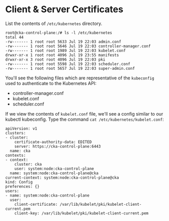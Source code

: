 # Client & Server Certificates

List the contents of `/etc/kubernetes` directory.

```shell
root@cka-control-plane:/# ls -l /etc/kubernetes
total 44
-rw------- 1 root root 5633 Jul 19 22:03 admin.conf
-rw------- 1 root root 5646 Jul 19 22:03 controller-manager.conf
-rw------- 1 root root 1989 Jul 19 22:03 kubelet.conf
drwxr-xr-x 1 root root 4096 Jul 19 23:55 manifests
drwxr-xr-x 3 root root 4096 Jul 19 22:03 pki
-rw------- 1 root root 5598 Jul 19 22:03 scheduler.conf
-rw------- 1 root root 5657 Jul 19 22:03 super-admin.conf
```

You'll see the following files which are representative of the `kubeconfig` used to authenticate to the Kubernetes API:

- controller-manager.conf
- kubelet.conf
- scheduler.conf

If we view the contents of `kubelet.conf` file, we'll see a config similar to our kubectl kubeconfig. Type the command `cat /etc/kubernetes/kubelet.conf`:

```shell
apiVersion: v1
clusters:
- cluster:
    certificate-authority-data: EDITED
    server: https://cka-control-plane:6443
  name: cka
contexts:
- context:
    cluster: cka
    user: system:node:cka-control-plane
  name: system:node:cka-control-plane@cka
current-context: system:node:cka-control-plane@cka
kind: Config
preferences: {}
users:
- name: system:node:cka-control-plane
  user:
    client-certificate: /var/lib/kubelet/pki/kubelet-client-current.pem
    client-key: /var/lib/kubelet/pki/kubelet-client-current.pem
```
